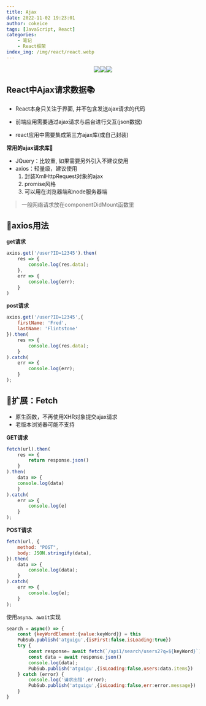 ```yaml
---
title: Ajax
date: 2022-11-02 19:23:01
author: cokeice
tags: [JavaScript, React]
categories: 
    - 笔记
    - React框架
index_img: /img/react/react.webp
---
```


<p align='center'>
<a href="https://www.github.com/Cokeic" target="_blank"><img src="https://img.shields.io/badge/Github-@可乐冰-f3e1e1.svg?style=flat-square&logo=Github&logoColor=181717"></a><a href="https://www.gitee.com/Cokeice" target="_blank"><img src="https://img.shields.io/badge/Gitee-@可乐冰-f3e1e1.svg?style=flat-square&logo=Gitee&logoColor=C71D23"></a><a href="https://cokeice.gitee.io/img/wechat/wx.png" target="_blank"><img src="https://img.shields.io/badge/微信-@LNFeng-f3e1e1.svg?style=flat-square&logo=WeChat"></a>

## React中Ajax请求数据📚

* React本身只关注于界面, 并不包含发送ajax请求的代码

* 前端应用需要通过ajax请求与后台进行交互(json数据)

* react应用中需要集成第三方ajax库(或自己封装)

**常用的ajax请求库**📏

* JQuery：比较重, 如果需要另外引入不建议使用
* axios：轻量级，建议使用
  1. 封装XmlHttpRequest对象的ajax
  2. promise风格
  3. 可以用在浏览器端和node服务器端

> 一般网络请求放在componentDidMount函数里

## 🔔axios用法

**get请求**

```js
axios.get('/user?ID=12345').then(
    res => {
        console.log(res.data);
    },
    err => {
    	console.log(err);
    }
)
```

**post请求**

```js
axios.get('/user?ID=12345',{
    firstName: 'Fred',
    lastName: 'Flintstone'
}).then(
    res => {
        console.log(res.data);
    }
).catch(
	err => {
        console.log(err);
    }
);
```

## 🧩扩展：Fetch

* 原生函数，不再使用XHR对象提交ajax请求
* 老版本浏览器可能不支持

**GET请求**

```js
fetch(url).then(
    res => {
    	return response.json()
    }
).then(
    data => {
    console.log(data)
    }
).catch(
    err => {
        console.log(e)
    }
);
```

**POST请求**

```js
fetch(url, {
    method: "POST",
    body: JSON.stringify(data),
}).then(
    data => {
    	console.log(data);
  	}
).catch(
    err => {
    	console.log(e);
    }
);
```

使用`asyna`、`await`实现

```js
search = async() => {
    const {keyWordElement:{value:keyWord}} = this
    PubSub.publish('atguigu',{isFirst:false,isLoading:true})
    try {
        const response= await fetch(`/api1/search/users2?q=${keyWord}`)
        const data = await response.json()
        console.log(data);
        PubSub.publish('atguigu',{isLoading:false,users:data.items})
    } catch (error) {
        console.log('请求出错',error);
        PubSub.publish('atguigu',{isLoading:false,err:error.message})
    }
}
```








